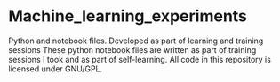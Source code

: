 # Machine_learning_experiments
Python and notebook files. Developed as part of learning and training sessions
These python notebook files are written as part of training sessions I took and as part of self-learning. All code in this repository is licensed under GNU/GPL.

